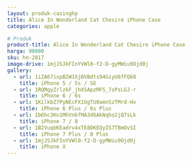```yaml
---
layout: produk-casinghp
title: Alice In Wonderland Cat Chesire iPhone Case
categories: apple

# Produk
product-title: Alice In Wonderland Cat Chesire iPhone Case
harga: 90000
sku: hn-2817
image-drive: 1mjJSJkFInYVWl0-f2-D-gyMWiu9Ojd0j
gallery:
  - url: 1iZA67ixpB2W1XjBVBdts94GiyU6fFQ68
    title: iPhone 5 / 5s / SE
  - url: 1RQMqyZrlzkF_jhX5ApzMFS_7sPsLGJ-r
    title: iPhone 6 / 6s
  - url: 1KilkbZ7PyNEcFX1UgTU0amnSzTMrd-Hv
    title: iPhone 6 Plus / 6s Plus
  - url: 1b6hc3Kn1MhVnbfMA3d6AkNqho2jQ7sLk
    title: iPhone 7 / 8
  - url: 1B2VuqbKEadrv4xTE8DKEQyIS7TBmOvSI
    title: iPhone 7 Plus / 8 Plus
  - url: 1mjJSJkFInYVWl0-f2-D-gyMWiu9Ojd0j
    title: iPhone X
---
```

